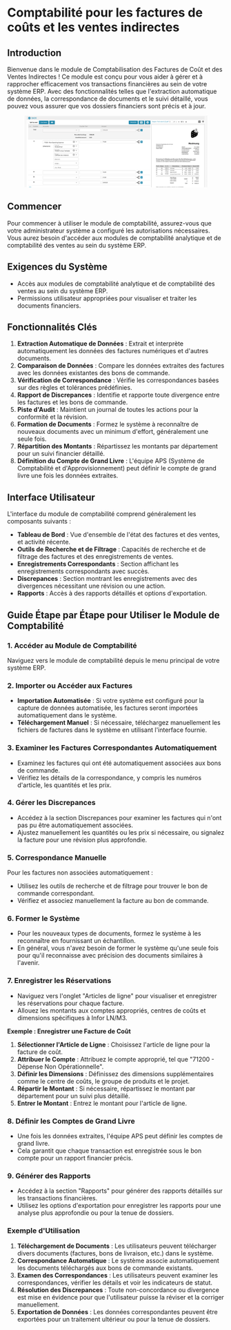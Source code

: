 # Comptabilité pour les factures de coûts et les ventes indirectes

## Introduction

Bienvenue dans le module de Comptabilisation des Factures de Coût et des Ventes Indirectes ! Ce module est conçu pour vous aider à gérer et à rapprocher efficacement vos transactions financières au sein de votre système ERP. Avec des fonctionnalités telles que l'extraction automatique de données, la correspondance de documents et le suivi détaillé, vous pouvez vous assurer que vos dossiers financiers sont précis et à jour.

<figure><img src="../.gitbook/assets/acounting-for-cost-invoice-and-indirect-sales1.png" alt=""><figcaption></figcaption></figure>

## Commencer

Pour commencer à utiliser le module de comptabilité, assurez-vous que votre administrateur système a configuré les autorisations nécessaires. Vous aurez besoin d'accéder aux modules de comptabilité analytique et de comptabilité des ventes au sein du système ERP.

## Exigences du Système

* Accès aux modules de comptabilité analytique et de comptabilité des ventes au sein du système ERP.
* Permissions utilisateur appropriées pour visualiser et traiter les documents financiers.

## Fonctionnalités Clés

1. **Extraction Automatique de Données** : Extrait et interprète automatiquement les données des factures numériques et d'autres documents.
2. **Comparaison de Données** : Compare les données extraites des factures avec les données existantes des bons de commande.
3. **Vérification de Correspondance** : Vérifie les correspondances basées sur des règles et tolérances prédéfinies.
4. **Rapport de Discrepances** : Identifie et rapporte toute divergence entre les factures et les bons de commande.
5. **Piste d'Audit** : Maintient un journal de toutes les actions pour la conformité et la révision.
6. **Formation de Documents** : Formez le système à reconnaître de nouveaux documents avec un minimum d'effort, généralement une seule fois.
7. **Répartition des Montants** : Répartissez les montants par département pour un suivi financier détaillé.
8. **Définition du Compte de Grand Livre** : L'équipe APS (Système de Comptabilité et d'Approvisionnement) peut définir le compte de grand livre une fois les données extraites.

## Interface Utilisateur

L'interface du module de comptabilité comprend généralement les composants suivants :

* **Tableau de Bord** : Vue d'ensemble de l'état des factures et des ventes, et activité récente.
* **Outils de Recherche et de Filtrage** : Capacités de recherche et de filtrage des factures et des enregistrements de ventes.
* **Enregistrements Correspondants** : Section affichant les enregistrements correspondants avec succès.
* **Discrepances** : Section montrant les enregistrements avec des divergences nécessitant une révision ou une action.
* **Rapports** : Accès à des rapports détaillés et options d'exportation.

## Guide Étape par Étape pour Utiliser le Module de Comptabilité

### 1. Accéder au Module de Comptabilité

Naviguez vers le module de comptabilité depuis le menu principal de votre système ERP.

### 2. Importer ou Accéder aux Factures

* **Importation Automatisée** : Si votre système est configuré pour la capture de données automatisée, les factures seront importées automatiquement dans le système.
* **Téléchargement Manuel** : Si nécessaire, téléchargez manuellement les fichiers de factures dans le système en utilisant l'interface fournie.

### 3. Examiner les Factures Correspondantes Automatiquement

* Examinez les factures qui ont été automatiquement associées aux bons de commande.
* Vérifiez les détails de la correspondance, y compris les numéros d'article, les quantités et les prix.

### 4. Gérer les Discrepances

* Accédez à la section Discrepances pour examiner les factures qui n'ont pas pu être automatiquement associées.
* Ajustez manuellement les quantités ou les prix si nécessaire, ou signalez la facture pour une révision plus approfondie.

### 5. Correspondance Manuelle

Pour les factures non associées automatiquement :

* Utilisez les outils de recherche et de filtrage pour trouver le bon de commande correspondant.
* Vérifiez et associez manuellement la facture au bon de commande.

### 6. Former le Système

* Pour les nouveaux types de documents, formez le système à les reconnaître en fournissant un échantillon.
* En général, vous n'avez besoin de former le système qu'une seule fois pour qu'il reconnaisse avec précision des documents similaires à l'avenir.

### 7. Enregistrer les Réservations

* Naviguez vers l'onglet "Articles de ligne" pour visualiser et enregistrer les réservations pour chaque facture.
* Allouez les montants aux comptes appropriés, centres de coûts et dimensions spécifiques à Infor LN/M3.

**Exemple : Enregistrer une Facture de Coût**

1. **Sélectionner l'Article de Ligne** : Choisissez l'article de ligne pour la facture de coût.
2. **Attribuer le Compte** : Attribuez le compte approprié, tel que "71200 - Dépense Non Opérationnelle".
3. **Définir les Dimensions** : Définissez des dimensions supplémentaires comme le centre de coûts, le groupe de produits et le projet.
4. **Répartir le Montant** : Si nécessaire, répartissez le montant par département pour un suivi plus détaillé.
5. **Entrer le Montant** : Entrez le montant pour l'article de ligne.

### 8. Définir les Comptes de Grand Livre

* Une fois les données extraites, l'équipe APS peut définir les comptes de grand livre.
* Cela garantit que chaque transaction est enregistrée sous le bon compte pour un rapport financier précis.

### 9. Générer des Rapports

* Accédez à la section "Rapports" pour générer des rapports détaillés sur les transactions financières.
* Utilisez les options d'exportation pour enregistrer les rapports pour une analyse plus approfondie ou pour la tenue de dossiers.

### Exemple d'Utilisation

1. **Téléchargement de Documents** : Les utilisateurs peuvent télécharger divers documents (factures, bons de livraison, etc.) dans le système.
2. **Correspondance Automatique** : Le système associe automatiquement les documents téléchargés aux bons de commande existants.
3. **Examen des Correspondances** : Les utilisateurs peuvent examiner les correspondances, vérifier les détails et voir les indicateurs de statut.
4. **Résolution des Discrepances** : Toute non-concordance ou divergence est mise en évidence pour que l'utilisateur puisse la réviser et la corriger manuellement.
5. **Exportation de Données** : Les données correspondantes peuvent être exportées pour un traitement ultérieur ou pour la tenue de dossiers.
